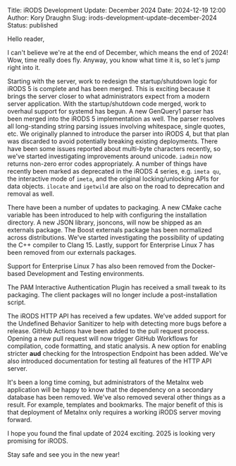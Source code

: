 Title: iRODS Development Update: December 2024
Date: 2024-12-19 12:00
Author: Kory Draughn
Slug: irods-development-update-december-2024
Status: published


Hello reader,

I can't believe we're at the end of December, which means the end of 2024! Wow, time really does fly. Anyway, you know what time it is, so let's jump right into it.

Starting with the server, work to redesign the startup/shutdown logic for iRODS 5 is complete and has been merged. This is exciting because it brings the server closer to what administrators expect from a modern server application. With the startup/shutdown code merged, work to overhaul support for systemd has begun. A new GenQuery1 parser has been merged into the iRODS 5 implementation as well. The parser resolves all long-standing string parsing issues involving whitespace, single quotes, etc. We originally planned to introduce the parser into iRODS 4, but that plan was discarded to avoid potentially breaking existing deployments. There have been some issues reported about multi-byte characters recently, so we've started investigating improvements around unicode. `iadmin` now returns non-zero error codes appropriately. A number of things have recently been marked as deprecated in the iRODS 4 series, e.g. `imeta qu`, the interactive mode of `imeta`, and the original locking/unlocking APIs for data objects. `ilocate` and `igetwild` are also on the road to deprecation and removal as well.

There have been a number of updates to packaging. A new CMake cache variable has been introduced to help with configuring the installation directory. A new JSON library, jsoncons, will now be shipped as an externals package. The Boost externals package has been normalized across distributions. We've started investigating the possibility of updating the C++ compiler to Clang 15. Lastly, support for Enterprise Linux 7 has been removed from our externals packages.

Support for Enterprise Linux 7 has also been removed from the Docker-based Development and Testing environments.

The PAM Interactive Authentication Plugin has received a small tweak to its packaging. The client packages will no longer include a post-installation script.

The iRODS HTTP API has received a few updates. We've added support for the Undefined Behavior Sanitizer to help with detecting more bugs before a release. GitHub Actions have been added to the pull request process. Opening a new pull request will now trigger GitHub Workflows for compilation, code formatting, and static analysis. A new option for enabling stricter **aud** checking for the Introspection Endpoint has been added. We've also introduced documentation for testing all features of the HTTP API server.

It's been a long time coming, but administrators of the Metalnx web application will be happy to know that the dependency on a secondary database has been removed. We've also removed several other things as a result. For example, templates and bookmarks. The major benefit of this is that deployment of Metalnx only requires a working iRODS server moving forward.

I hope you found the final update of 2024 exciting. 2025 is looking very promising for iRODS.

Stay safe and see you in the new year!
